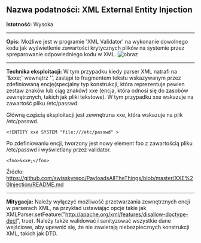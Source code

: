 ## Nazwa podatności: XML External Entity Injection

**Istotność:** Wysoka

---

**Opis:**
Możliwe jest w programie 'XML Validator' na wykonanie dowolnego kodu jak wyświetlenie zawartości krytycznych plików na systemie przez spreparowanie odpowiedniego kodu w XML.
![obraz](https://github.com/GrzechuG/PWR-CBE-BAW-mutillidae-2024/assets/93217316/7d1c4e9b-ab51-4e25-bf8d-c10ee82af982)

---

**Technika eksploitacji:**
W tym przypadku kiedy parser XML natrafi na '&xxe;' wewnątrz '<foo>', zastąpi to fragmentem tekstu wskazywanym przez zdefiniowaną encję(specjalny typ konstrukcji, która reprezentuje pewien zestaw znaków lub ciąg znaków) xxe (encja, która odnosi się do zasobów zewnętrznych, takich jak pliki tekstowe). W tym przypadku xxe wskazuje na zawartość pliku /etc/passwd.

Główną częścią eksploitacji jest zewnętrzna xxe, która wskazuje na plik /etc/passwd.
```
<!ENTITY xxe SYSTEM "file:///etc/passwd" >
```
Po zdefiniowaniu encji, tworzony jest nowy element foo z zawartością pliku /etc/passwd i wyświetlany przez validator.
```
<foo>&xxe;</foo>
```

Źródło: https://github.com/swisskyrepo/PayloadsAllTheThings/blob/master/XXE%20Injection/README.md

---

**Mitygacja:**
Należy wyłączyć możliwość przetwarzania zewnętrznych encji w parserach XML, na przykład ustawiając opcje takie jak XMLParser.setFeature("http://apache.org/xml/features/disallow-doctype-decl", true). Należy także walidować i sanityzować wszystkie dane wejściowe, aby upewnić się, że nie zawierają niebezpiecznych konstrukcji XML, takich jak DTD. 
